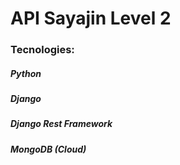 # API Sayajin Level 2


### Tecnologies:

##### Python
##### Django
##### Django Rest Framework
##### MongoDB (Cloud)